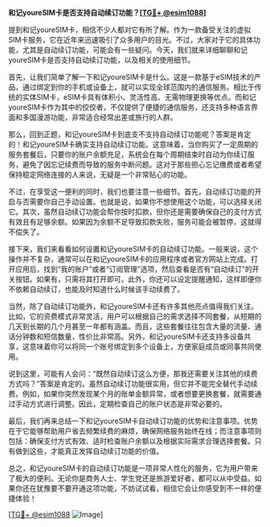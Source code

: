 **和记youreSIM卡是否支持自动续订功能？[[TG💪+ @esim1088](https://t.me/s/esim1088)]**

提到和记youreSIM卡，相信不少人都对它有所了解。作为一款备受关注的虚拟SIM卡服务，它在近年来迅速吸引了众多用户的目光。不过，大家对于它的具体功能，尤其是自动续订功能，可能会有一些疑问。今天，我们就来详细聊聊和记youreSIM卡是否支持自动续订功能，以及相关的使用细节。

首先，让我们简单了解一下和记youreSIM卡是什么。这是一款基于eSIM技术的产品，通过绑定到你的手机或设备上，就可以实现全球范围内的通信服务。相比于传统的实体SIM卡，eSIM卡具有体积小、灵活性高、无需物理更换等优点。而和记youreSIM卡作为其中的佼佼者，不仅提供了便捷的通信服务，还支持多种语言界面和多国漫游功能，非常适合经常出差或旅行的人群。

那么，回到正题，和记youreSIM卡到底支不支持自动续订功能呢？答案是肯定的！和记youreSIM卡确实支持自动续订功能。这意味着，当你购买了一定周期的服务套餐后，只要你的账户余额充足，系统会在每个周期结束时自动为你续订服务，避免了因忘记续费而导致的服务中断问题。这对于那些担心忘记缴费或者希望保持稳定网络连接的人来说，无疑是一个非常贴心的功能。

不过，在享受这一便利的同时，我们也要注意一些细节。首先，自动续订功能的开启与否需要你自己手动设置。也就是说，如果你不想使用这个功能，可以选择关闭它。其次，虽然自动续订功能会帮你按时扣款，但你还是需要确保自己的支付方式有效且有足够余额。如果因为余额不足导致扣款失败，服务可能会被暂停，这就得不偿失了。

接下来，我们来看看如何设置和记youreSIM卡的自动续订功能。一般来说，这个操作并不复杂，通常可以在和记youreSIM卡的应用程序或者官方网站上完成。打开应用后，找到“我的账户”或者“订阅管理”选项，然后查看是否有“自动续订”的开关按钮。如果有，只需将其打开即可。此外，你还可以设定提醒通知，这样即便你不依赖自动续订，也能及时知道什么时候该手动续费了。

当然，除了自动续订功能外，和记youreSIM卡还有许多其他亮点值得我们关注。比如，它的资费模式非常灵活，用户可以根据自己的需求选择不同套餐，从短期的几天到长期的几个月甚至一年都有涵盖。而且，这些套餐往往包含大量的流量、通话分钟数和短信数量，性价比非常高。另外，和记youreSIM卡还支持多设备共享，这意味着你可以将同一个账号绑定到多个设备上，方便家庭成员或同事共同使用。

说到这里，可能有人会问：“既然自动续订这么方便，那我还需要关注其他的续费方式吗？”答案是肯定的。虽然自动续订功能很实用，但它并不能完全替代手动续费。例如，如果你突然发现某个月的账单金额异常，或者想要更换套餐，就需要通过手动方式进行调整。因此，定期检查自己的账户状态是非常必要的。

最后，我们再来总结一下和记youreSIM卡自动续订功能的优势和注意事项。优势在于它能够帮助用户省去频繁续费的麻烦，确保网络服务始终在线；而注意事项则包括：确保支付方式有效、适时检查账户余额以及根据实际需求合理选择套餐。只有做到这些，才能真正发挥自动续订功能的价值。

总之，和记youreSIM卡的自动续订功能是一项非常人性化的服务，它为用户带来了极大的便利。无论你是商务人士、学生党还是旅游爱好者，都可以从中受益。如果你还在犹豫要不要开通这项功能，不妨试试看，相信它会让你感受到不一样的便捷体验！

[[TG💪+ @esim1088](https://t.me/s/esim1088) ![Image](https://i.postimg.cc/4NQfJmqS/Snipaste-2025-05-13-00-14-12.png)]